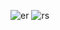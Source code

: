 ![er](https://github.com/mastar-eki/YFMI/assets/101871226/3c08895c-ca61-4c48-bfff-0fdc0a984894)
![rs](https://github.com/mastar-eki/YFMI/assets/101871226/431e2cfc-c2a8-4ce8-aaf5-4a4b63e42e61)
